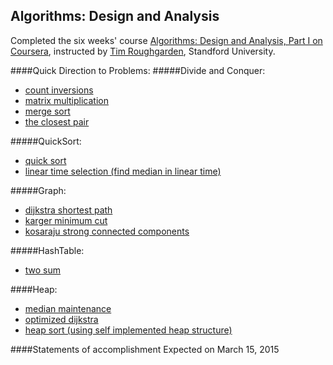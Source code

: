 Algorithms: Design and Analysis
--------
Completed the six weeks' course [Algorithms: Design and Analysis, Part I on Coursera](https://www.coursera.org/course/crypto), instructed by [Tim Roughgarden](http://theory.stanford.edu/~tim/), Standford University.

####Quick Direction to Problems:
#####Divide and Conquer:
* [count inversions](https://github.com/lisalisadong/algorithms-design-and-analysis/tree/master/divide-and-conquer/count-inversions)
* [matrix multiplication](https://github.com/lisalisadong/algorithms-design-and-analysis/tree/master/divide-and-conquer/matrix-multiplication)
* [merge sort](https://github.com/lisalisadong/algorithms-design-and-analysis/tree/master/divide-and-conquer/merge-sort)
* [the closest pair](https://github.com/lisalisadong/algorithms-design-and-analysis/tree/master/divide-and-conquer/the-closest-pair)

#####QuickSort:
* [quick sort](https://github.com/lisalisadong/algorithms-design-and-analysis/tree/master/quick-sort/quick-sort)
* [linear time selection (find median in linear time)](https://github.com/lisalisadong/algorithms-design-and-analysis/tree/master/quick-sort/linear-time-selection)

#####Graph:
* [dijkstra shortest path](https://github.com/lisalisadong/algorithms-design-and-analysis/tree/master/graph/dijkstra-shortest-path)
* [karger minimum cut](https://github.com/lisalisadong/algorithms-design-and-analysis/tree/master/graph/karger-minimum-cut)
* [kosaraju strong connected components](https://github.com/lisalisadong/algorithms-design-and-analysis/tree/master/graph/kosaraju-dfs-scc)

#####HashTable:
* [two sum](https://github.com/lisalisadong/algorithms-design-and-analysis/tree/master/hash-table/two-sum)

####Heap:
* [median maintenance](https://github.com/lisalisadong/algorithms-design-and-analysis/tree/master/heap/median-maintenance)
* [optimized dijkstra](https://github.com/lisalisadong/algorithms-design-and-analysis/tree/master/heap/optimized-dijkstra)
* [heap sort (using self implemented heap structure)](https://github.com/lisalisadong/algorithms-design-and-analysis/tree/master/heap/heap-sort)

####Statements of accomplishment
Expected on March 15, 2015
